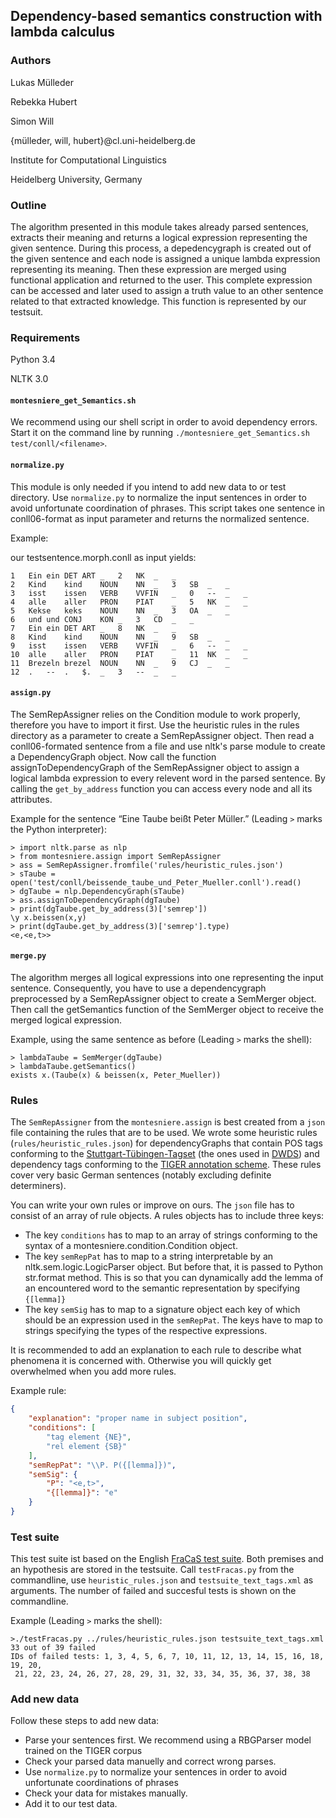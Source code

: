 ## Dependency-based semantics construction with lambda calculus


### Authors

Lukas Mülleder

Rebekka Hubert

Simon Will

{mülleder, will, hubert}@cl.uni-heidelberg.de

Institute for Computational Linguistics

Heidelberg University, Germany


### Outline

The algorithm presented in this module takes already parsed sentences, extracts their meaning
and returns a logical expression representing the given sentence. During this process, 
a depedencygraph is created out of the given sentence and each node is assigned a unique 
lambda expression representing its meaning. Then these expression are merged using functional
application and returned to the user.
This complete expression can be accessed and later used to assign a truth value to an other sentence
related to that extracted knowledge. This function is represented by our testsuit.


### Requirements

Python 3.4

NLTK 3.0


#### `montesniere_get_Semantics.sh`
We recommend using our shell script in order to avoid dependency errors. Start it on
the command line by running `./montesniere_get_Semantics.sh test/conll/<filename>`.


#### `normalize.py`

This module is only needed if you intend to add new data to or test directory.
Use `normalize.py` to normalize the input sentences in order to avoid unfortunate
coordination of phrases. 
This script takes one sentence in conll06-format as input parameter and returns the normalized
sentence. 

Example:

our testsentence.morph.conll as input yields:

    1	Ein	ein	DET	ART	_	2	NK	_	_
    2	Kind	kind	NOUN	NN	_	3	SB	_	_
    3	isst	issen	VERB	VVFIN	_	0	--	_	_
    4	alle	aller	PRON	PIAT	_	5	NK	_	_
    5	Kekse	keks	NOUN	NN	_	3	OA	_	_
    6	und	und	CONJ	KON	_	3	CD	_	_
    7	Ein	ein	DET	ART	_	8	NK	_	_
    8	Kind	kind	NOUN	NN	_	9	SB	_	_
    9	isst	issen	VERB	VVFIN	_	6	--	_	_
    10	alle	aller	PRON	PIAT	_	11	NK	_	_
    11	Brezeln	brezel	NOUN	NN	_	9	CJ	_	_
    12	.	--	.	$.	_	3	--	_	_




#### `assign.py`

The SemRepAssigner relies on the Condition module to work properly, 
therefore you have to import it first.
Use the heuristic rules in the rules directory as a parameter to create a
SemRepAssigner object. Then read a conll06-formated sentence from a file
and use nltk's parse module to create a DependencyGraph object.
Now call the function assignToDependencyGraph of the SemRepAssigner object
to assign a logical lambda expression to every relevent word in the parsed
sentence. By calling the `get_by_address` function you can access every node
and all its attributes.

Example for the sentence “Eine Taube beißt Peter Müller.” (Leading `>` marks the Python interpreter):

    > import nltk.parse as nlp
    > from montesniere.assign import SemRepAssigner
    > ass = SemRepAssigner.fromfile('rules/heuristic_rules.json')
    > sTaube = open('test/conll/beissende_taube_und_Peter_Mueller.conll').read()
    > dgTaube = nlp.DependencyGraph(sTaube)
    > ass.assignToDependencyGraph(dgTaube)
    > print(dgTaube.get_by_address(3)['semrep'])
    \y x.beissen(x,y)
    > print(dgTaube.get_by_address(3)['semrep'].type)
    <e,<e,t>>


#### `merge.py`

The algorithm merges all logical expressions into one representing the input sentence.
Consequently, you have to use a dependencygraph preprocessed by a SemRepAssigner object
to create a SemMerger object. Then call the getSemantics function of the SemMerger object
to receive the merged logical expression.

Example, using the same sentence as before (Leading `>` marks the shell):

    > lambdaTaube = SemMerger(dgTaube)
    > lambdaTaube.getSemantics()
    exists x.(Taube(x) & beissen(x, Peter_Mueller))


### Rules

The `SemRepAssigner` from the `montesniere.assign` is best created from a `json`
file containing the rules that are to be used. We wrote some heuristic rules
(`rules/heuristic_rules.json`) for dependencyGraphs that contain POS tags
conforming to the
[Stuttgart-Tübingen-Tagset](http://homepage.ruhr-uni-bochum.de/stephen.berman/Korpuslinguistik/Tagsets-STTS.html)
(the ones used in [DWDS](http://dwds.de/))
and dependency tags conforming to the
[TIGER annotation scheme](http://www.ims.uni-stuttgart.de/forschung/ressourcen/korpora/TIGERCorpus/annotation/tiger_scheme-syntax.pdf).
These rules cover very basic German sentences
(notably excluding definite determiners).

You can write your own rules or improve on ours.
The `json` file has to consist of an array of rule objects.
A rules objects has to include three keys:

  * The key `conditions` has to map to an array of strings conforming to the
    syntax of a montesniere.condition.Condition object.
  * The key `semRepPat` has to map to a string interpretable by an
    nltk.sem.logic.LogicParser object. But before that, it is passed to Python
    str.format method. This is so that you can dynamically add the lemma of an
    encountered word to the semantic representation by specifying `{[lemma]}`
  * The key `semSig` has to map to a signature object each key of which should
    be an expression used in the `semRepPat`. The keys have to map to strings
    specifying the types of the respective expressions.

It is recommended to add an explanation to each rule to describe what phenomena
it is concerned with. Otherwise you will quickly get overwhelmed when you add
more rules.

Example rule:

```json
{
    "explanation": "proper name in subject position",
    "conditions": [
        "tag element {NE}",
        "rel element {SB}"
    ],
    "semRepPat": "\\P. P({[lemma]})",
    "semSig": {
        "P": "<e,t>",
        "{[lemma]}": "e"
    }
}
```


### Test suite

 This test suite ist based on the English [FraCaS test suite](http://www-nlp.stanford.edu/~wcmac/downloads/).
Both premises and an hypothesis are stored in the testsuite. Call `testFracas.py` from the commandline,
use `heuristic_rules.json` and `testsuite_text_tags.xml` as arguments. The number of failed and
succesful tests is shown on the commandline.


Example (Leading `>` marks the shell):

    >./testFracas.py ../rules/heuristic_rules.json testsuite_text_tags.xml
    33 out of 39 failed
    IDs of failed tests: 1, 3, 4, 5, 6, 7, 10, 11, 12, 13, 14, 15, 16, 18, 19, 20,
     21, 22, 23, 24, 26, 27, 28, 29, 31, 32, 33, 34, 35, 36, 37, 38, 38

### Add new data
Follow these steps to add new data:

* Parse your sentences first. We recommend using a RBGParser model trained on the TIGER corpus
* Check your parsed data manuelly and correct wrong parses.
* Use `normalize.py` to normalize your sentences in order to avoid unfortunate coordinations of phrases
* Check your data for mistakes manually.
* Add it to our test data.

